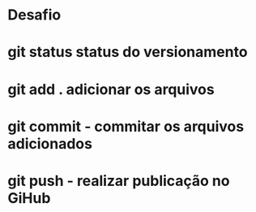 # Desafio


# git status status do versionamento
# git add . adicionar os arquivos
# git commit - commitar os arquivos adicionados
# git push - realizar publicação no GiHub